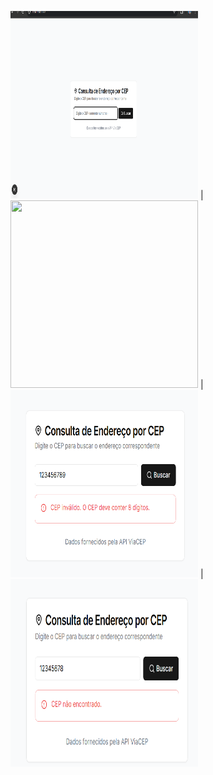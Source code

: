 <img src="./telaInicial.png" height=300 width=300>  | <img src="./resultadoCep" height=300  width=300>  |  <img src="./teste1.png" height=300  width=300>  |  <img src="./teste2.png" height=300  width=300> 
